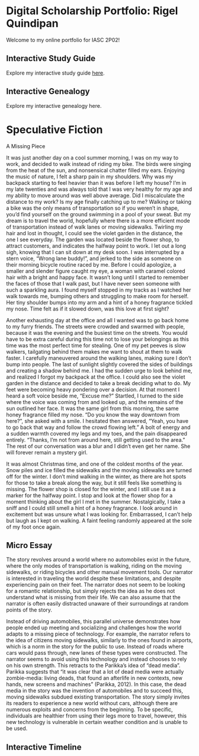 # Digital Scholarship Portfolio: Rigel Quindipan

Welcome to my online portfolio for IASC 2P02!

## Interactive Study Guide

Explore my interactive study guide [here](2P02INTERACTIVESTUDYGUIDE.html).

## Interactive Genealogy 

Explore my interactive genealogy here. 

# Speculative Fiction

A Missing Piece 

  It was just another day on a cool summer morning, I was on my way to work, and decided to walk instead of riding my bike. The birds were singing from the heat of the sun, and nonsensical chatter filled my ears. Enjoying the music of nature, I felt a sharp pain in my shoulders. Why was my backpack starting to feel heavier than it was before I left my house? I’m in my late twenties and was always told that I was very healthy for my age and my ability to move around was well above average. Did I miscalculate the distance to my work? Is my age finally catching up to me? Walking or taking a bike was the only means of transportation so if you weren’t in shape, you’d find yourself on the ground swimming in a pool of your sweat. But my dream is to travel the world, hopefully where there is a more efficient mode of transportation instead of walk lanes or moving sidewalks. Twirling my hair and lost in thought, I could see the violet garden in the distance, the one I see everyday. The garden was located beside the flower shop, to attract customers, and indicates the halfway point to work. I let out a long sigh, knowing that I can sit down at my desk soon. I was interrupted by a stern voice, “Wrong lane buddy!”, and jerked to the side as someone on their morning bicycle routine raced by me. Before I could apologize, a smaller and slender figure caught my eye, a woman with caramel colored hair with a bright and happy face. It wasn’t long until I started to remember the faces of those that I walk past, but I have never seen someone with such a sparkling aura. I found myself stopped in my tracks as I watched her walk towards me, bumping others and struggling to make room for herself. Her tiny shoulder bumps into my arm and a hint of a honey fragrance tickled my nose. Time felt as if it slowed down, was this love at first sight?
  
  Another exhausting day at the office and all I wanted was to go back home to my furry friends. The streets were crowded and swarmed with people, because it was the evening and the busiest time on the streets. You would have to be extra careful during this time not to lose your belongings as this time was the most perfect time for stealing. One of my pet peeves is slow walkers, tailgating behind them makes me want to shout at them to walk faster. I carefully maneuvered around the walking lanes, making sure I don’t bump into people. The last of sunlight slightly covered the sides of buildings and creating a shadow behind me. I had the sudden urge to look behind me, and realized I forgot my backpack at the office. I could also see the violet garden in the distance and decided to take a break deciding what to do. My feet were becoming heavy pondering over a decision. At that moment I heard a soft voice beside me, “Excuse me?” Startled, I turned to the side where the voice was coming from and looked up, and the remains of the sun outlined her face. It was the same girl from this morning, the same honey fragrance filled my nose. “Do you know the way downtown from here?”, she asked with a smile. I hesitated then answered, “Yeah, you have to go back that way and follow the crowd flowing left.” A bolt of energy and a sudden warmth covered my legs and my toes, and the pain disappeared entirely. “Thanks, I’m not from around here, still getting used to the area.” The rest of our conversation was a blur and I didn’t even get her name. She will forever remain a mystery girl.
  
  It was almost Christmas time, and one of the coldest months of the year. Snow piles and ice filled the sidewalks and the moving sidewalks are turned off for the winter. I don’t mind walking in the winter, as there are hot spots for those to take a break along the way, but it still feels like something is missing. The flower shop is closed for the winter, and I still use it as a marker for the halfway point. I stop and look at the flower shop for a moment thinking about the girl I met in the summer. Nostalgically, I take a sniff and I could still smell a hint of a honey fragrance. I look around in excitement but was unsure what I was looking for. Embarrassed, I can’t help but laugh as I kept on walking. A faint feeling randomly appeared at the sole of my foot once again. 


## Micro Essay

  The story revolves around a world where no automobiles exist in the future, where the only modes of transportation is walking, riding on the moving sidewalks, or riding bicycles and other manual movement tools. Our narrator is interested in traveling the world despite these limitations, and despite experiencing pain on their feet. The narrator does not seem to be looking for a romantic relationship, but simply rejects the idea as he does not understand what is missing from their life. We can also assume that the narrator is often easily distracted unaware of their surroundings at random points of the story. 
  
  Instead of driving automobiles, this parallel universe demonstrates how people ended up meeting and socializing and challenges how the world adapts to a missing piece of technology. For example, the narrator refers to the idea of citizens moving sidewalks, similarly to the ones found in airports, which is a norm in the story for the public to use. Instead of roads where cars would pass through, new lanes of these types were constructed. The narrator seems to avoid using this technology and instead chooses to rely on his own strength. This retracts to the Parikka’s idea of “dead media”. Parikka suggests that “it was clear that a lot of dead media were actually zombie-media: living deads, that found an afterlife in new contexts, new hands, new screens and machines” (Parikka, 2012). In this case, the dead media in the story was the invention of automobiles and to succeed this, moving sidewalks subdued existing transportation. The story simply invites its readers to experience a new world without cars, although there are numerous exploits and concerns from the beginning. To be specific, individuals are healthier from using their legs more to travel, however, this new technology is vulnerable in certain weather condition and is unable to be used.


## Interactive Timeline

